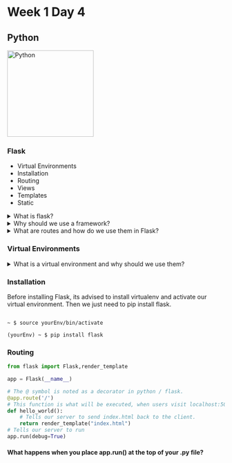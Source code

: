 # Week 1 Day 4

## Python

<img src="https://upload.wikimedia.org/wikipedia/commons/thumb/3/3c/Flask_logo.svg/1200px-Flask_logo.svg.png" alt="Python" width="200px">

### Flask

* Virtual Environments
* Installation
* Routing
* Views
* Templates
* Static

<details>
<summary>What is flask?</summary>    
Flask is a light-weight Web-Framework that enables us to easily create web applications. Being light-weight, Flask
uses few system resources and doesnt overwhelm us with a plethora of features that we may not necessarily need that other frameworks might contain.
</details>

<details>
<summary>Why should we use a framework?</summary>
A framework allows us to have a core foundation or functionality that we can alter to meet our individual needs. This gives us great flexibility, allowing us to quickly build an application, rather than having to build this core functionality from scratch.
</details>

<details>
<summary>What are routes and how do we use them in Flask?</summary>
Routing is the process of instructing our server to perform a given task based on the URL a client has visited. Generally, most frameworks will use an annotation or decorator to indicate what route you intend to go. Underneath this annotation, we must specify a function or callback, which is the logic that gets run once a client visits our route.
</details>

### Virtual Environments

<details>
<summary>What is a virtual environment and why should we use them?</summary>

A Virtual Environment is a way for us to handle having multiple versions of the same module, script or framework installed on our computer. It also lets us maintain and use only dependencies that we need. We can for example have many projects that all use different versions of Flask.

Without a virtual environment, its possible to have a full-scale, working web application. However, if we had many web applications that we wanted to host, all with their own dependencies and specific versions of these dependencies, we would run into issues.
</details>


### Installation

Before installing Flask, its advised to install virtualenv and activate our virtual environment. Then we just need to pip install flask.

<code>
~ $ source yourEnv/bin/activate
</code>
<code>
(yourEnv) ~ $ pip install flask
</code>

### Routing

```python
from flask import Flask,render_template

app = Flask(__name__)

# The @ symbol is noted as a decorator in python / flask.
@app.route('/')
# This function is what will be executed, when users visit localhost:5000/
def hello_world():
    # Tells our server to send index.html back to the client.
    return render_template("index.html")
# Tells our server to run
app.run(debug=True)
```

#### What happens when you place app.run() at the top of your .py file?